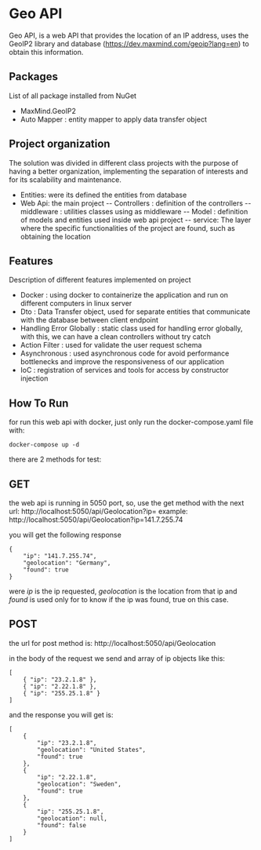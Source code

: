 # Geo API
Geo API, is a web API that provides the location of an IP address, uses the GeoIP2 library and database (https://dev.maxmind.com/geoip?lang=en) to obtain this information.

## Packages
List of all package installed from NuGet
-   MaxMind.GeoIP2
-   Auto Mapper : entity mapper to apply data transfer object

## Project organization
The solution was divided in different class projects with the purpose of having a better organization, implementing the separation of interests and for its scalability and maintenance.

-   Entities: were its defined the entities from database
-   Web Api: the main project
--  Controllers : definition of the controllers
--  middleware : utilities classes using as middleware 
--  Model : definition of models and entities used inside web api project
-- service: The layer where the specific functionalities of the project are found, such as obtaining the location

## Features
Description of different features implemented on project
-   Docker : using docker to containerize the application and run on different computers in linux server
-   Dto : Data Transfer object, used for separate entities that communicate with the database between client endpoint
-   Handling Error Globally : static class used for handling error globally, with this, we can have a clean controllers without try catch
-   Action Filter : used for validate the user request schema
-   Asynchronous : used asynchronous code for avoid performance bottlenecks and improve the responsiveness of our application
-   IoC : registration of services and tools for access by constructor injection

## How To Run
for run this web api with docker, just only run the docker-compose.yaml file with:
```
docker-compose up -d
```

there are 2 methods for test:
## GET 

the web api is running in 5050 port, so, use the get method with the next url:
http://localhost:5050/api/Geolocation?ip=<IP request>
example:
http://localhost:5050/api/Geolocation?ip=141.7.255.74

you will get the following response

```
{
    "ip": "141.7.255.74",
    "geolocation": "Germany",
    "found": true
}
```

were *ip* is the ip requested, *geolocation* is the location from that ip and *found* is used only for to know if the ip was found, true on this case.

## POST

the url for post method is:
http://localhost:5050/api/Geolocation

in the body of the request we send and array of ip objects like this:

```
[
    { "ip": "23.2.1.8" },
    { "ip": "2.22.1.8" },
    { "ip": "255.25.1.8" }
]
```

and the response you will get is:

```
[
    {
        "ip": "23.2.1.8",
        "geolocation": "United States",
        "found": true
    },
    {
        "ip": "2.22.1.8",
        "geolocation": "Sweden",
        "found": true
    },
    {
        "ip": "255.25.1.8",
        "geolocation": null,
        "found": false
    }
]
```
